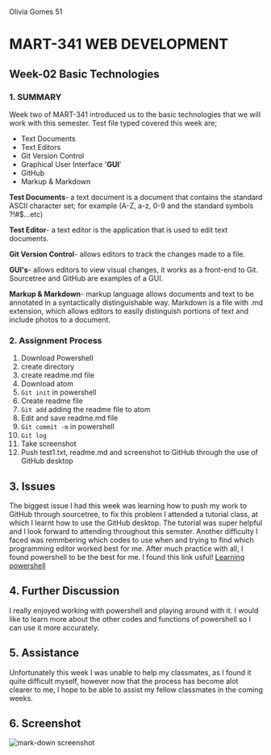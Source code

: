 Olivia Gomes 51

# MART-341 WEB DEVELOPMENT
## Week-02 Basic Technologies
### 1. SUMMARY

Week two of MART-341 introduced us to the basic technologies that we will work with this semester.
Test file typed covered this week are;

- Text Documents
- Text Editors
- Git Version Control
- Graphical User Interface '**GUI**'
- GitHub
- Markup & Markdown

**Test Documents**- a text document is a document that contains the standard ASCII character set; for example (A-Z, a-z, 0-9 and the standard symbols ?!#$...etc)

**Test Editor**- a text editor is the application that is used to edit text documents.

**Git Version Control**- allows editors to track the changes made to a file.

**GUI's**- allows editors to view visual changes, it works as a front-end to Git. Sourcetree and GitHub are examples of a GUI.

**Markup & Markdown**- markup language allows documents and text to be annotated in a syntactically distinguishable way. Markdown is a file with .md extension, which allows editors to easily distinguish portions of text and include photos to a document.

### 2. Assignment Process
1. Download Powershell
2. create directory
3. create readme.md file
4. Download atom
5. `Git init` in powershell
6. Create readme file
7. `Git add` adding the readme file to atom
7. Edit and save readme.md file
7. `Git commit -m` in powershell
8. `Git log`
8. Take screenshot
8. Push test1.txt, readme.md and screenshot to GitHub through the use of GitHub desktop

## 3. Issues

The biggest issue I had this week was learning how to push my work to GitHub through sourcetree, to fix this problem I attended a tutorial class, at which I learnt how to use the GitHub desktop. The tutorial was super helpful and I look forward to attending throughout this semster. Another difficulty I faced was remmbering which codes to use when and trying to find which programming editor worked best for me. After much practice with all, I found powershell to be the best for me. I found this link usful!
[Learning powershell](https://blog.udemy.com/powershell-tutorial/)

## 4. Further Discussion

I really enjoyed working with powershell and playing around with it. I would like to learn more about the other codes and functions of powershell so I can use it more accurately.
## 5. Assistance

Unfortunately this week I was unable to help my classmates, as I found it quite difficult myself, however now that the process has become alot clearer to me, I hope to be able to assist my fellow classmates in the coming weeks.

## 6. Screenshot

![mark-down screenshot](https://cloud.githubusercontent.com/assets/25446352/25880115/b2852376-34f2-11e7-9fc2-af782558b6a6.jpg)
